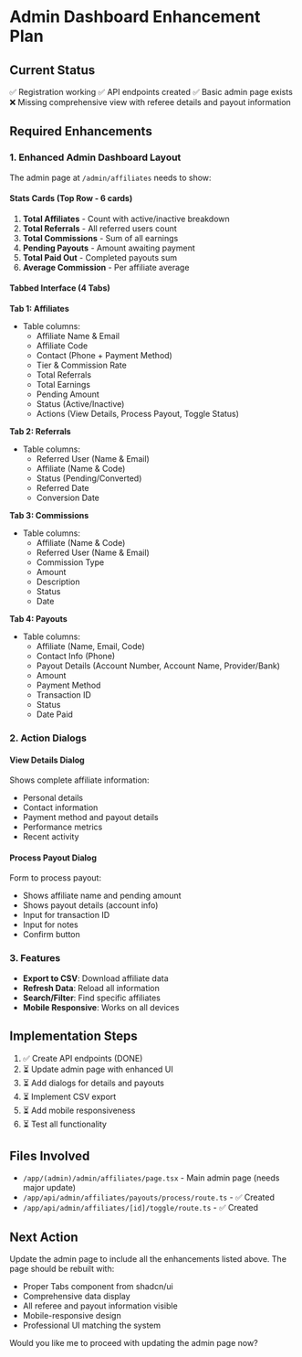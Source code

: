 # Admin Dashboard Enhancement Plan

## Current Status
✅ Registration working
✅ API endpoints created
✅ Basic admin page exists
❌ Missing comprehensive view with referee details and payout information

## Required Enhancements

### 1. Enhanced Admin Dashboard Layout

The admin page at `/admin/affiliates` needs to show:

#### Stats Cards (Top Row - 6 cards)
1. **Total Affiliates** - Count with active/inactive breakdown
2. **Total Referrals** - All referred users count
3. **Total Commissions** - Sum of all earnings
4. **Pending Payouts** - Amount awaiting payment
5. **Total Paid Out** - Completed payouts sum
6. **Average Commission** - Per affiliate average

#### Tabbed Interface (4 Tabs)

**Tab 1: Affiliates**
- Table columns:
  - Affiliate Name & Email
  - Affiliate Code
  - Contact (Phone + Payment Method)
  - Tier & Commission Rate
  - Total Referrals
  - Total Earnings
  - Pending Amount
  - Status (Active/Inactive)
  - Actions (View Details, Process Payout, Toggle Status)

**Tab 2: Referrals** 
- Table columns:
  - Referred User (Name & Email)
  - Affiliate (Name & Code)
  - Status (Pending/Converted)
  - Referred Date
  - Conversion Date

**Tab 3: Commissions**
- Table columns:
  - Affiliate (Name & Code)
  - Referred User (Name & Email)
  - Commission Type
  - Amount
  - Description
  - Status
  - Date

**Tab 4: Payouts**
- Table columns:
  - Affiliate (Name, Email, Code)
  - Contact Info (Phone)
  - Payout Details (Account Number, Account Name, Provider/Bank)
  - Amount
  - Payment Method
  - Transaction ID
  - Status
  - Date Paid

### 2. Action Dialogs

#### View Details Dialog
Shows complete affiliate information:
- Personal details
- Contact information
- Payment method and payout details
- Performance metrics
- Recent activity

#### Process Payout Dialog
Form to process payout:
- Shows affiliate name and pending amount
- Shows payout details (account info)
- Input for transaction ID
- Input for notes
- Confirm button

### 3. Features

- **Export to CSV**: Download affiliate data
- **Refresh Data**: Reload all information
- **Search/Filter**: Find specific affiliates
- **Mobile Responsive**: Works on all devices

## Implementation Steps

1. ✅ Create API endpoints (DONE)
2. ⏳ Update admin page with enhanced UI
3. ⏳ Add dialogs for details and payouts
4. ⏳ Implement CSV export
5. ⏳ Add mobile responsiveness
6. ⏳ Test all functionality

## Files Involved

- `/app/(admin)/admin/affiliates/page.tsx` - Main admin page (needs major update)
- `/app/api/admin/affiliates/payouts/process/route.ts` - ✅ Created
- `/app/api/admin/affiliates/[id]/toggle/route.ts` - ✅ Created

## Next Action

Update the admin page to include all the enhancements listed above. The page should be rebuilt with:
- Proper Tabs component from shadcn/ui
- Comprehensive data display
- All referee and payout information visible
- Mobile-responsive design
- Professional UI matching the system

Would you like me to proceed with updating the admin page now?
